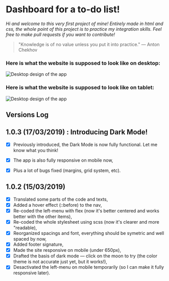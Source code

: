 # Dashboard for a to-do list!

_Hi and welcome to this very first project of mine! Entirely made in html and css, the whole point of this project is to practice my integration skills. Feel free to make pull requests if you want to contribute!_

> "Knowledge is of no value unless you put it into practice." — Anton Chekhov 


### Here is what the website is supposed to look like on desktop: 
![Desktop design of the app](https://github.com/MathCrln/todo-dashboard/blob/master/design/desktop.png)

### Here is what the website is supposed to look like on tablet: 
![Desktop design of the app](https://github.com/MathCrln/todo-dashboard/blob/master/design/tablette.png)




## Versions Log

1.0.3 (17/03/2019) : Introducing Dark Mode!
---
- [x] Previously introduced, the Dark Mode is now fully functional. Let me know what you think!
- [x] The app is also fully responsive on mobile now,
- [x] Plus a lot  of bugs fixed (margins, grid system, etc).


1.0.2 (15/03/2019)
---
- [x] Translated some parts of the code and texts,
- [x] Added a hover effect (::before) to the nav,
- [x] Re-coded the left-menu with flex (now it's better centered and works better with the other items),
- [x] Re-coded the whole stylesheet using scss (now it's clearer and more "readable),
- [x] Reorganized spacings and font, everything should be symetric and well spaced by now,
- [x] Added footer signature,
- [x] Made the site responsive on mobile (under 650px),
- [x] Drafted the basis of dark mode — click on the moon to try (the color theme is not accurate just yet, but it works!),
- [x] Desactivated the left-menu on mobile temporarily (so I can make it fully responsive later).
